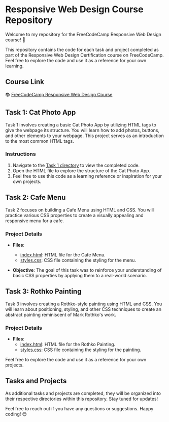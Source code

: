 # Responsive Web Design Course Repository

Welcome to my repository for the FreeCodeCamp Responsive Web Design course! 🚀

This repository contains the code for each task and project completed as part of the Responsive Web Design Certification course on FreeCodeCamp. Feel free to explore the code and use it as a reference for your own learning.

## Course Link

📚 [FreeCodeCamp Responsive Web Design Course](https://www.freecodecamp.org/learn/2022/responsive-web-design)

## Task 1: Cat Photo App

Task 1 involves creating a basic Cat Photo App by utilizing HTML tags to give the webpage its structure. You will learn how to add photos, buttons, and other elements to your webpage. This project serves as an introduction to the most common HTML tags.

### Instructions

1. Navigate to the [Task 1 directory](/Cat-Photo-App) to view the completed code.
2. Open the HTML file to explore the structure of the Cat Photo App.
3. Feel free to use this code as a learning reference or inspiration for your own projects.

## Task 2: Cafe Menu

Task 2 focuses on building a Cafe Menu using HTML and CSS. You will practice various CSS properties to create a visually appealing and responsive menu for a cafe.

### Project Details

- **Files**:
  - [index.html](/learn-basic-css-by-building-a-cafe-menu/index.html): HTML file for the Cafe Menu.
  - [styles.css](/learn-basic-css-by-building-a-cafe-menu/styles.css): CSS file containing the styling for the menu.

- **Objective**: The goal of this task was to reinforce your understanding of basic CSS properties by applying them to a real-world scenario.

## Task 3: Rothko Painting

Task 3 involves creating a Rothko-style painting using HTML and CSS. You will learn about positioning, styling, and other CSS techniques to create an abstract painting reminiscent of Mark Rothko's work.

### Project Details

- **Files**:
  - [index.html](/Rothko_Painting/index.html): HTML file for the Rothko Painting.
  - [styles.css](/Rothko_Painting/styles.css): CSS file containing the styling for the painting.

Feel free to explore the code and use it as a reference for your own projects.

## Tasks and Projects

As additional tasks and projects are completed, they will be organized into their respective directories within this repository. Stay tuned for updates!

Feel free to reach out if you have any questions or suggestions. Happy coding! 😊
